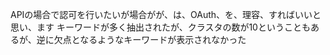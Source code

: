 APIの場合で認可を行いたいが場合がが、は、OAuth、を、理容、すればいいと思い、ます
キーワードが多く抽出されたが、クラスタの数が10ということもあるが、逆に欠点となるようなキーワードが表示されなかった
